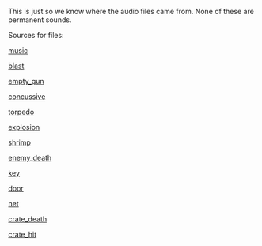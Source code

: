 This is just so we know where the audio files came from. None of these are permanent sounds.

Sources for files:

[music](https://freesound.org/people/UNIVERSFIELD/sounds/755869/)

[blast](https://freesound.org/people/typeoo/sounds/521499/)

[empty_gun](https://freesound.org/people/MATRIXXX_/sounds/448989/)

[concussive](https://freesound.org/people/aust_paul/sounds/30935/)

[torpedo](https://freesound.org/people/Jarusca/sounds/521377/)

[explosion](https://freesound.org/people/bareform/sounds/218721/)

[shrimp](https://freesound.org/people/Mr_KeybOred/sounds/372086/)

[enemy_death](https://freesound.org/people/deleted_user_7709760/sounds/400793/)

[key](https://freesound.org/people/IENBA/sounds/656643/)

[door](https://freesound.org/people/theplax/sounds/593257/)

[net](https://freesound.org/people/bigal13/sounds/654482/)

[crate_death](https://freesound.org/people/Deathscyp/sounds/443293/)

[crate_hit](https://freesound.org/people/NeoSpica/sounds/504618/)
